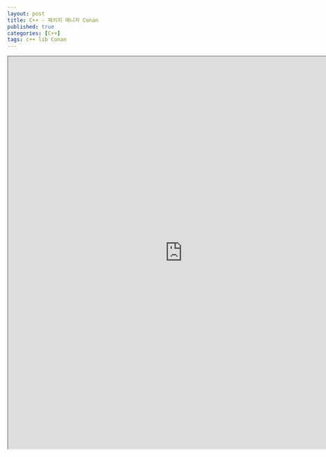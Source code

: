 ```yaml
---
layout: post
title: C++ - 패키지 매니저 Conan
published: true
categories: [C++]
tags: c++ lib Conan
---
```

<iframe width="800" height="900" src="https://docs.google.com/document/d/e/2PACX-1vSnG8v1vmUcn4Bh6oDLS2DhQAe5Hn1Qy5XOBtyuk-N88yLGmdW9Hb1hywu7LcxH9ngH0WoQa6-7OSrU/pub?embedded=true"></iframe>    
  

